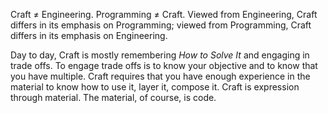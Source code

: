 Craft ≠ Engineering. Programming ≠ Craft. Viewed from Engineering, Craft differs in its emphasis on Programming; viewed from Programming, Craft differs in its emphasis on Engineering.

Day to day, Craft is mostly remembering *How to Solve It* and engaging in trade offs. To engage trade offs is to know your objective and to know that you have multiple. Craft requires that you have enough experience in the material to know how to use it, layer it, compose it. Craft is expression through material. The material, of course, is code.
